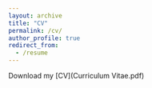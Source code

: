 ```yaml
---
layout: archive
title: "CV"
permalink: /cv/
author_profile: true
redirect_from:
  - /resume
---
```

Download my [CV](Curriculum Vitae.pdf)

